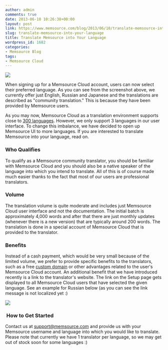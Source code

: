 ```yaml
---
author: admin
comments: true
date: 2013-06-10 10:26:38+00:00
layout: post
link: https://www.memsource.com/blog/2013/06/10/translate-memsource-into-your-language/
slug: translate-memsource-into-your-language
title: Translate Memsource into Your Language
wordpress_id: 1682
categories:
- Memsource Blog
tags:
- Memsource Cloud
---
```


[![](/wp-content/uploads/2013/06/langs-300x120.png)](/wp-content/uploads/2013/06/langs.png)

When signing up for a Memsource Cloud account, users can now select their preferred language. As you can see from the screenshot above, we currently offer just English, Russian and Japanese and the translations are described as "community translation." This is because they have been provided by Memsource users.<!-- more -->

As you may now, Memsource Cloud as a translation environment supports close to [300 languages](http://wiki.memsource.com/wiki/Supported_Languages). However, we only support 3 languages in our user interface. To change this imbalance, we have decided to open up Memsource UI to more languages. If you are interested to translate Memsource into your language, read on.


### Who Qualifies


To qualify as a Memsource community translator, you should be familiar with Memsource Cloud and you should also be a native speaker of the language into which you intend to translate. All of this is of course made much easier thanks to the fact that most of our users are professional translators.


### Volume


The translation volume is quite moderate and includes just Memsource Cloud user interface and not the documentation. The initial batch is approximately 4,000 words and after that there are just monthly updates (whenever there is a new version) that are typically around 200 words. The translation is done in a special account of Memsource Cloud that is provided to the translator.


### Benefits


Instead of a cash payment, which would be very small because of the limited volume, we prefer to provide specific benefits to the translators, such as a free [custom domain](http://support.memsource.com/topic/what-does-custom-cloud-url-mean) or other advantages related to the user's Memsource Cloud account. An additional benefit that we have introduced recently is a link to the translator's website. The link on the Setup page gets displayed to all Memsource Cloud users that have selected the given language. See an example for Russian below (as you can see the link message is not localized yet :)

[![](/wp-content/uploads/2013/06/apriori-link.png)](http://www.apriori-ltd.ru/)


###  How to Get Started


Contact us at [support@memsource.com](mailto:support@memsource.com) and provide us with your Memsource username and language into which you would like to translate. Please note that currently we have 1 translator per language, so we may get out of stock soon for some languages :)
